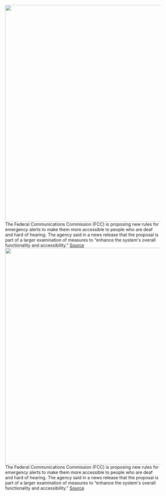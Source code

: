 <img src='https://cdn.vox-cdn.com/thumbor/wGc0aDkV1J8z4cRw0ywQjKS0258=/0x0:2040x1360/1200x800/filters:focal(857x517:1183x843)/cdn.vox-cdn.com/uploads/chorus_image/image/70277719/acastro__171016_1777_0001_v3.0.jpg' width='700px' /><br/>
The Federal Communications Commission (FCC) is proposing new rules for emergency alerts to make them more accessible to people who are deaf and hard of hearing. The agency said in a news release that the proposal is part of a larger examination of measures to “enhance the system's overall functionality and accessibility.”
<a href='https://www.theverge.com/2021/12/15/22837546/fcc-proposes-new-rules-emergency-alerts-accessible-deaf-hearing'> Source <a/><img src='https://cdn.vox-cdn.com/thumbor/wGc0aDkV1J8z4cRw0ywQjKS0258=/0x0:2040x1360/1200x800/filters:focal(857x517:1183x843)/cdn.vox-cdn.com/uploads/chorus_image/image/70277719/acastro__171016_1777_0001_v3.0.jpg' width='700px' /><br/>
The Federal Communications Commission (FCC) is proposing new rules for emergency alerts to make them more accessible to people who are deaf and hard of hearing. The agency said in a news release that the proposal is part of a larger examination of measures to “enhance the system's overall functionality and accessibility.”
<a href='https://www.theverge.com/2021/12/15/22837546/fcc-proposes-new-rules-emergency-alerts-accessible-deaf-hearing'> Source <a/>